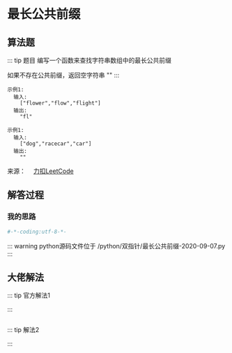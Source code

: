 # 最长公共前缀

## 算法题

::: tip 题目
编写一个函数来查找字符串数组中的最长公共前缀

如果不存在公共前缀，返回空字符串 ""
:::

~~~
示例1:
  输入:
    ["flower","flow","flight"]
  输出:
    "fl"
~~~

~~~
示例1:
  输入:
    ["dog","racecar","car"]
  输出:
    ""
~~~

来源：&emsp; [力扣LeetCode](https://leetcode-cn.com/leetbook/read/array-and-string/ceda1/)

## 解答过程

### 我的思路

```python
#-*-coding:utf-8-*-

```

::: warning python源码文件位于
/python/双指针/最长公共前缀-2020-09-07.py
:::

## 大佬解法

::: tip 官方解法1

:::

```python


```

::: tip 解法2

:::

```python

```